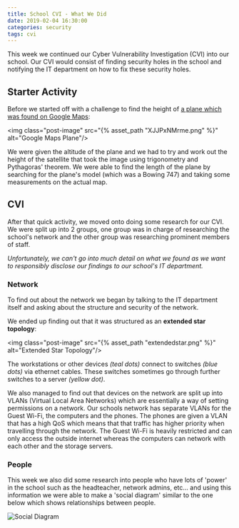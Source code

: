 ```yaml
---
title: School CVI - What We Did
date: 2019-02-04 16:30:00
categories: security
tags: cvi
---
```

This week we continued our Cyber Vulnerability Investigation (CVI) into our school. Our CVI would consist of finding security holes in the school and notifying the IT department on how to fix these security holes.

## Starter Activity

Before we started off with a challenge to find the height of [a plane which was found on Google Maps](https://www.google.co.uk/maps/@50.8596956,-0.6538771,520m/data=!3m1!1e3):

<img class="post-image" src="{% asset_path "XJJPxNMrme.png" %}" alt="Google Maps Plane"/>

We were given the altitude of the plane and we had to try and work out the height of the satellite that took the image using trigonometry and Pythagoras' theorem. We were able to find the length of the plane by searching for the plane's model (which was a Bowing 747) and taking some measurements on the actual map.

## CVI

After that quick activity, we moved onto doing some research for our CVI. We were split up into 2 groups, one group was in charge of researching the school's network and the other group was researching prominent members of staff.

*Unfortunately, we can't go into much detail on what we found as we want to responsibly disclose our findings to our school's IT department.*

### Network
To find out about the network we began by talking to the IT department itself and asking about the structure and security of the network.

We ended up finding out that it was structured as an **extended star topology**:

<img class="post-image" src="{% asset_path "extendedstar.png" %}" alt="Extended Star Topology"/>

The workstations or other devices *(teal dots)* connect to switches *(blue dots)* via ethernet cables. These switches sometimes go through further switches to a server *(yellow dot)*.

We also managed to find out that devices on the network are split up into VLANs (Virtual Local Area Networks) which are essentially a way of setting permissions on a network. Our schools network has separate VLANs for the Guest Wi-Fi, the computers and the phones. The phones are given a VLAN that has a high QoS which means that that traffic has higher priority when travelling through the network. The Guest Wi-Fi is heavily restricted and can only access the outside internet whereas the computers can network with each other and the storage servers.

### People
This week we also did some research into people who have lots of 'power' in the school such as the headteacher, network admins, etc... and using this information we were able to make a 'social diagram' similar to the one below which shows relationships between people.

<img class="post-image" src="https://i0.wp.com/iheartwallstreet.com/wp-content/uploads/2011/04/picture-99.png" alt="Social Diagram">